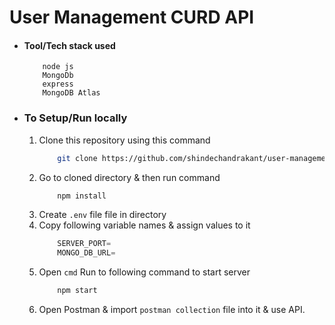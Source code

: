 # User Management CURD API

- #### Tool/Tech stack used

  ```
      node js
      MongoDb
      express
      MongoDB Atlas
  ```

- ### To Setup/Run locally
  1. Clone this repository using this command
     ```bash
         git clone https://github.com/shindechandrakant/user-management/
     ```
  2. Go to cloned directory & then run command
     ```bash
         npm install
     ```
  3. Create `.env` file file in directory
  4. Copy following variable names & assign values to it
     ```js
         SERVER_PORT=
         MONGO_DB_URL=
     ```
  5. Open `cmd` Run to following command to start server
     ```bash
         npm start
     ```
  6. Open Postman & import `postman collection` file into it & use API.
